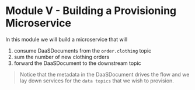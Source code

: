 # Module V - Building a Provisioning Microservice

In this module we will build a microservice that will 

1. consume DaaSDocuments from the `order.clothing` topic
2. sum the number of new clothing orders
3. forward the DaaSDocument to the downstream topic

> Notice that the metadata in the DaaSDocument drives the flow and we lay down services for the `data topics` that we wish to provision.

